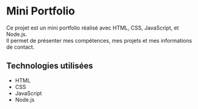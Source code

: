 

# Mini Portfolio

Ce projet est un mini portfolio réalisé avec HTML, CSS, JavaScript, et Node.js.  
Il permet de présenter mes compétences, mes projets et mes informations de contact.

## Technologies utilisées
- HTML
- CSS
- JavaScript
- Node.js


   
